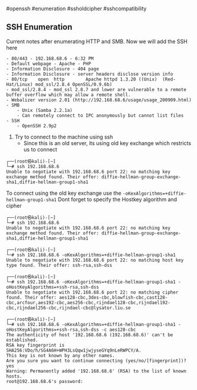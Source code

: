 #openssh
#enumeration
#ssholdcipher
#sshcompatibility
## SSH Enumeration

Current notes after enumerating HTTP and SMB. Now we will add the SSH here

	- 80/443 - 192.168.68.6 - 6:32 PM
	- Default webpage - Apache - PHP
	- Information Disclosure - 404 page
	- Information Disclosure - server headers disclose version info
	- 80/tcp    open  http        Apache httpd 1.3.20 ((Unix)  (Red-Hat/Linux) mod_ssl/2.8.4 OpenSSL/0.9.6b)
	- mod_ssl/2.8.4 - mod_ssl 2.8.7 and lower are vulnerable to a remote buffer overflow which may allow a remote shell.
	- Webalizer version 2.01 (http://192.168.68.6/usage/usage_200909.html)
	- SMB 
		- Unix (Samba 2.2.1a)
		- Can remotely connect to IPC anonymously but cannot list files
	- SSH
		- OpenSSH 2.9p2

1. Try to connect to the machine using ssh
	- Since this is an old server, its using old key exchange which restricts us to connect
```
┌──(root㉿kali)-[~]
└─# ssh 192.168.68.6
Unable to negotiate with 192.168.68.6 port 22: no matching key exchange method found. Their offer: diffie-hellman-group-exchange-sha1,diffie-hellman-group1-sha1

```

To connect using the old key exchange use the `-oKexAlgorithms=+diffie-hellman-group1-sha1` 
Dont forget to specify the Hostkey algorithm and cipher

```
┌──(root㉿kali)-[~]
└─# ssh 192.168.68.6                                                                                               
Unable to negotiate with 192.168.68.6 port 22: no matching key exchange method found. Their offer: diffie-hellman-group-exchange-sha1,diffie-hellman-group1-sha1

┌──(root㉿kali)-[~]
└─# ssh 192.168.68.6 -oKexAlgorithms=+diffie-hellman-group1-sha1                                                   
Unable to negotiate with 192.168.68.6 port 22: no matching host key type found. Their offer: ssh-rsa,ssh-dss

┌──(root㉿kali)-[~]
└─# ssh 192.168.68.6 -oKexAlgorithms=+diffie-hellman-group1-sha1 -oHostKeyAlgorithms=+ssh-rsa,ssh-dss              
Unable to negotiate with 192.168.68.6 port 22: no matching cipher found. Their offer: aes128-cbc,3des-cbc,blowfish-cbc,cast128-cbc,arcfour,aes192-cbc,aes256-cbc,rijndael128-cbc,rijndael192-cbc,rijndael256-cbc,rijndael-cbc@lysator.liu.se

┌──(root㉿kali)-[~]
└─# ssh 192.168.68.6 -oKexAlgorithms=+diffie-hellman-group1-sha1 -oHostKeyAlgorithms=+ssh-rsa,ssh-dss -c aes128-cbc
The authenticity of host '192.168.68.6 (192.168.68.6)' can't be established.
RSA key fingerprint is SHA256:VDo/h/SG4A6H+WPH3LsQqw1jwjyseGYq9nLeRWPCY/A.
This key is not known by any other names.
Are you sure you want to continue connecting (yes/no/[fingerprint])? yes
Warning: Permanently added '192.168.68.6' (RSA) to the list of known hosts.
root@192.168.68.6's password: 


```